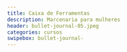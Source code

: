 ```yaml
---
title: Caixa de Ferramentas
description: Marcenaria para mulheres
header: bullet-journal-05.jpeg 
categories: cursos
swipebox: bullet-journal- 
---
```


